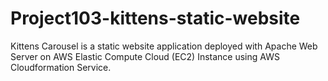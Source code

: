 # Project103-kittens-static-website
Kittens Carousel is a static website application deployed with Apache Web Server on AWS Elastic Compute Cloud (EC2) Instance using AWS Cloudformation Service.
